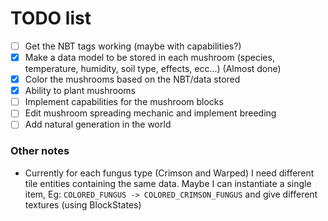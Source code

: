 # **TODO list**
- [ ] Get the NBT tags working (maybe with capabilities?)
- [X] Make a data model to be stored in each mushroom (species, temperature, humidity, soil type, effects, ecc...) (Almost done)
- [X] Color the mushrooms based on the NBT/data stored
- [X] Ability to plant mushrooms
- [ ] Implement capabilities for the mushroom blocks
- [ ] Edit mushroom spreading mechanic and implement breeding
- [ ] Add natural generation in the world

### Other notes
- Currently for each fungus type (Crimson and Warped) I need different tile entities containing the same data.
Maybe I can instantiate a single item, Eg:
```COLORED_FUNGUS -> COLORED_CRIMSON_FUNGUS``` and give different textures (using BlockStates)
